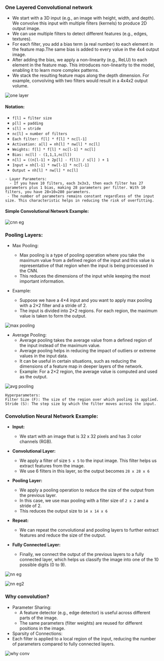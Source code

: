 ### One Layered Convolutional network
- We start with a 3D input (e.g., an image with height, width, and depth). We convolve this input with multiple filters (kernels) to produce 2D output image.
- We can use multiple filters to detect different features (e.g., edges, textures).
- For each filter, you add a bias term (a real number) to each element in the feature map.The same bias is added to every value in the 4x4 output image.
- After adding the bias, we apply a non-linearity (e.g., ReLU) to each element in the feature map.
This introduces non-linearity to the model, enabling it to learn more complex patterns.
- We stack the resulting feature maps along the depth dimension. For example, convolving with two filters would result in a 4x4x2 output volume.


![one layer](https://github.com/user-attachments/assets/45ce0f89-242b-4797-8b0c-fba0f40ed5c3)

#### Notation:
- `f[l] = filter size`
- `p[l] = padding`
- `s[l] = stride`
- `nc[l] = number of filters`
- `Each filter: f[l] * f[l] * nc[l-1]`
- `Activation: a[l] = nh[l] * nw[l] * nc[l]`
- `Weights: f[l] * f[l] * nc[l-1] * nc[l]`
- `Bias: nc[l] - (1,1,1,nc[l])`
- `n[l] = ((n[l-1] + 2p[l] - f[l]) / s[l] ) + 1`
- `Input = nh[l-1] * nw[l-1] * nc[l-1]`
- `Output = nh[l] * nw[l] * nc[l]`

```
- Layer Parameters:
  - If you have 10 filters, each 3x3x3, then each filter has 27 parameters plus 1 bias, making 28 parameters per filter. With 10 filters, you have 28×10=280 parameters.
 - The number of parameters remains constant regardless of the input size. This characteristic helps in reducing the risk of overfitting.
``` 

#### Simple Convolutional Network Example:

![cnn eg](https://github.com/user-attachments/assets/f3e357b7-e63b-45aa-9924-b0a2fd7694fa)

### Pooling Layers:
- Max Pooling:
  - Max pooling is a type of pooling operation where you take the maximum value from a defined region of the input and this value is representative of that region when the input is being processed in the CNN.
  - This reduces the dimensions of the input while keeping the most important information.

- Example:
  - Suppose we have a 4×4 input and you want to apply max pooling with a 2×2 filter and a stride of 2.
  - The input is divided into 2×2 regions. For each region, the maximum value is taken to form the output.

![max pooling](https://github.com/user-attachments/assets/2f9c38bc-d043-4c8d-b62b-8a18beab9f61)

- Average Pooling:
  - Average pooling takes the average value from a defined region of the input instead of the maximum value.
  - Average pooling helps in reducing the impact of outliers or extreme values in the input data.
  - It can be useful in certain situations, such as reducing the dimensions of a feature map in deeper layers of the network.
  - Example: For a 2×2 region, the average value is computed and used as the output.

![avg pooling](https://github.com/user-attachments/assets/8ff31325-463f-4aec-b64e-6081cd6fa8f4)

```
Hyperparameters:
Filter Size (F): The size of the region over which pooling is applied. 
Stride (S): The step size by which the filter moves across the input. 
```

###  Convolution Neural Network Example:
- **Input:**
    - We start with an image that is 32 x 32 pixels and has 3 color channels (RGB).

- **Convolutional Layer:**
    - We apply a filter of size `5 x 5` to the input image. This filter helps us extract features from the image.
    - We use 6 filters in this layer, so the output becomes `28 x 28 x 6`

- **Pooling Layer:**
    - We apply a pooling operation to reduce the size of the output from the previous layer.
    - In this case, we use max pooling with a filter size of `2 x 2` and a stride of 2.
    - This reduces the output size to `14 x 14 x 6`

- **Repeat:**
    - We can repeat the convolutional and pooling layers to further extract features and reduce the size of the output.

- **Fully Connected Layer:**
    - Finally, we connect the output of the previous layers to a fully connected layer, which helps us classify the image into one of the 10 possible digits (0 to 9).

![nn eg](https://github.com/user-attachments/assets/5ce45430-6ebe-4d09-800c-384d0fd0546c)

![nn eg2](https://github.com/user-attachments/assets/b755f326-c043-4721-8a89-e485450395e3)

### Why convolution?
- Parameter Sharing:
  - A feature detector (e.g., edge detector) is useful across different parts of the image.
  - The same parameters (filter weights) are reused for different positions in the image.
 - Sparsity of Connections:
  - Each filter is applied to a local region of the input, reducing the number of parameters compared to fully connected layers.

![why conv](https://github.com/user-attachments/assets/daa77ab6-c270-49eb-8693-8664ee6257b6)
